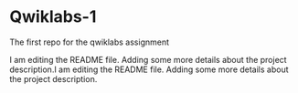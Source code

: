 # Qwiklabs-1
The first repo for the qwiklabs assignment

I am editing the README file. Adding some more details about the project description.I am editing the README file. Adding some more details about the project description.
